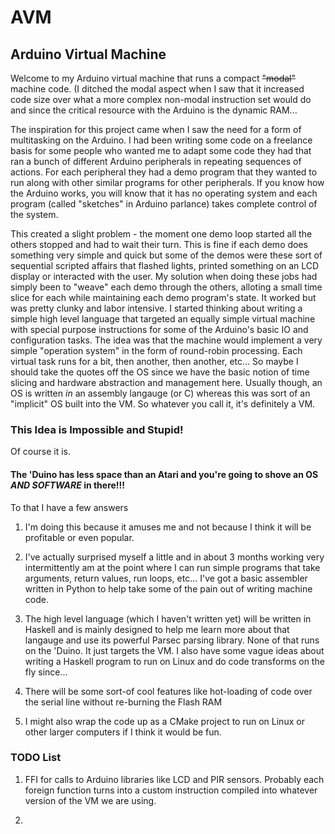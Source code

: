 # AVM
## Arduino Virtual Machine

Welcome to my Arduino virtual machine that runs a compact
<s>"modal"</s> machine code. (I ditched the modal aspect when I saw
that it increased code size over what a more complex non-modal
instruction set would do and since the critical resource with the
Arduino is the dynamic RAM...

The inspiration for this project came when I saw the need for a form
of multitasking on the Arduino. I had been writing some code on a
freelance basis for some people who wanted me to adapt some code they
had that ran a bunch of different Arduino peripherals in repeating
sequences of actions. For each peripheral they had a demo program that
they wanted to run along with other similar programs for other
peripherals. If you know how the Arduino works, you will know that it
has no operating system and each program (called "sketches" in Arduino
parlance) takes complete control of the system.

This created a slight problem - the moment one demo loop started all
the others stopped and had to wait their turn.  This is fine if each
demo does something very simple and quick but some of the demos were
these sort of sequential scripted affairs that flashed lights, printed
something on an LCD display or interacted with the user. My solution
when doing these jobs had simply been to "weave" each demo through the
others, alloting a small time slice for each while maintaining each
demo program's state. It worked but was pretty clunky and labor
intensive. I started thinking about writing a simple high level
language that targeted an equally simple virtual machine with special
purpose instructions for some of the Arduino's basic IO and
configuration tasks. The idea was that the machine would implement a
very simple "operation system" in the form of round-robin
processing. Each virtual task runs for a bit, then another, then
another, etc... So maybe I should take the quotes off the OS since we
have the basic notion of time slicing and hardware abstraction and
management here.  Usually though, an OS is written *in* an assembly
langauge (or C) whereas this was sort of an "implicit" OS built into
the VM. So whatever you call it, it's definitely a VM.

### This Idea is Impossible and Stupid! 

Of course it is. 

#### The 'Duino has less space than an Atari and you're going to shove an OS *AND SOFTWARE* in there!!!

To that I have a few answers

1) I'm doing this because it amuses me and not because I think it will
be profitable or even popular.

2) I've actually surprised myself a little and in about 3 months
working very intermittently am at the point where I can run simple
programs that take arguments, return values, run loops, etc... I've
got a basic assembler written in Python to help take some of the pain
out of writing machine code.

3) The high level language (which I haven't written yet) will be
written in Haskell and is mainly designed to help me learn more about
that langauge and use its powerful Parsec parsing library. None of
that runs on the 'Duino. It just targets the VM. I also have some
vague ideas about writing a Haskell program to run on Linux and do
code transforms on the fly since...

4) There will be some sort-of cool features like hot-loading of code
over the serial line without re-burning the Flash RAM

5) I might also wrap the code up as a CMake project to run on Linux or
other larger computers if I think it would be fun.

### TODO List

1) FFI for calls to Arduino libraries like LCD and PIR
sensors. Probably each foreign function turns into a custom
instruction compiled into whatever version of the VM we are using.

2) 

